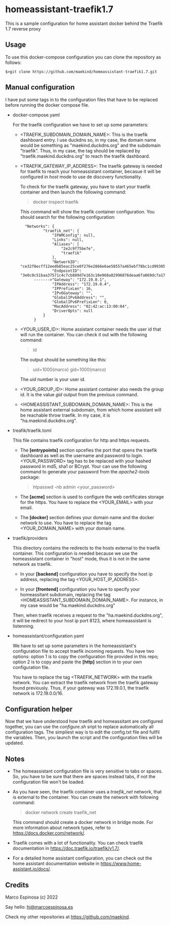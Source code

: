 # homeassistant-traefik1.7
This is a sample configuration for home assistant docker behind the Traefik 1.7 reverse proxy

## Usage
To use this docker-compose configuration you can clone the repository as follows:

    $>git clone https://github.com/maekind/homeassistant-traefik1.7.git

## Manual configuration

I have put some tags in to the configuration files that have to be replaced before running the docker compose file.

- docker-compose.yaml

    For the traefik configuration we have to set up some parameters:

    - <TRAEFIK_SUBDOMAIN_DOMAIN_NAME>: This is the traefik dashboard entry. I use duckdns so, in my case, the domain name would be something as "maekind.duckdns.org" and the subdomain "traefik". Thus, in my case, the tag should be replaced by "traefik.maekind.duckdns.org" to reach the traefik dashboard.

    - <TRAEFIK_GATEWAY_IP_ADDRESS>: The traefik gateway is needed for traefik to reach your homeassistant container, becasue it will be configured in *host* mode to use de discovery functionality. 
    
        To check for the traefik gateway, you have to start your traefik container and then launch the following command:

        >docker inspect traefik

        This command will show the traefik container configuration. You should search for the following configuration:

            "Networks": {
                    "traefik_net": {
                        "IPAMConfig": null,
                        "Links": null,
                        "Aliases": [
                            "2e2c9f75be7e",
                            "traefik"
                        ],
                        "NetworkID": "ce32f8ecff12eedb85eac25ce0f276e2866e6ae58557a465ebf78bc1cd99305d",
                        "EndpointID": "3e0c0c51baa37571c4c7cb889d7e163c10e968a82996876deaa6fa069dc7a17c",
                ------->"Gateway": "172.19.0.1",
                        "IPAddress": "172.19.0.4",
                        "IPPrefixLen": 16,
                        "IPv6Gateway": "",
                        "GlobalIPv6Address": "",
                        "GlobalIPv6PrefixLen": 0,
                        "MacAddress": "02:42:ac:13:00:04",
                        "DriverOpts": null
                    }
                }
    - <YOUR_USER_ID>: Home assistant container needs the user id that will run the container. You can check it out with the following command:

        >id

        The output should be something like this:

        >uid=1000(marco) gid=1000(marco)

        The *uid* number is your user id.

    - <YOUR_GROUP_ID>: Home assistant container also needs the group id. It is the value *gid* output from the previous command.

    - <HOMEASSISTANT_SUBDOMAIN_DOMAIN_NAME>: This is the home assistant external subdomain, from which home assistant will be reachable throw traefik. In my case, it is "ha.maekind.duckdns.org".

- treafik/traefik.toml
    
    This file contains traefik configuration for http and https requests. 
    
    - The **[entrypoints]** section spcefies the port that opens the traefik dashboard as well as the username and password to login. <YOUR_PASSWORD> tag has to be replaced with your hashed password in md5, sha1 or BCrypt. Your can use the following command to generate your password from the *apache2-tools* package:

        >htpasswd -nb admin <your_password>

    - The **[acme]** section is used to configure the web certificates storage for the https. You have to replace the <YOUR_EMAIL> with your email.

    - The **[docker]** section defines your domain name and the docker network to use. You have to replace the tag <YOUR_DOMAIN_NAME> with your domain name.

- traefik/providers

    This directory contains the redirects to the hosts external to the traefik container. This configuration is needed because we use the homeassistant container in "host" mode, thus it is not in the same network as traefik.

    - In your **[backend]** configuration you have to specify the host ip address, replacing the tag <YOUR_HOST_IP_ADDRESS>.

    - In your **[frontend]** configuration you have to specify your homeassitant subdomain, replacing the tag <HOMEASSISTANT_SUBDOMAIN_DOMAIN_NAME>. For instance, in my case would be "ha.maekind.duckdns.org"

    Then, when traefik receives a request to the "ha.maekind.duckdns.org", it will be redirect to your host ip port 8123, where homeassistant is listenning.

- homeassistant/configuration.yaml

    We have to set up some parameters in the homeassistant's configuration file to accept traefik incoming requests. You have two options: option 1 is to copy the configuration file provided in this repo; option 2 is to copy and paste the **[http]** section in to your own configuration file.

    You have to replace the tag <TRAEFIK_NETWORK> with the traefik network. You can extract the traefik network from the traefik gateway found previously. Thus, if your gateway was 172.19.0.1, the traefik network is 172.19.0.0/16.

## Configuration helper

Now that we have understood how traefik and homeassitant are configured together, you can use the *configure.sh* sript to replace automatically all configuration tags. The simpliest way is to edit the config.txt file and fullfil the variables. Then, you launch the script and the configuration files will be updated.

## Notes

- The homeassistant configuration file is very sensitive to tabs or spaces. So, you have to be sure that there are spaces instead tabs, if not the configuration file won't be loaded.

- As you have seen, the traefik container uses a *traefik_net* network, that is external to the container. You can create the network with following command:

    >docker network create traefik_net

    This command should create a docker network in bridge mode. For more information about network types, refer to https://docs.docker.com/network/.


- Traefik comes with a lot of functionality. You can check traefik documentation in https://doc.traefik.io/traefik/v1.7/.

- For a detailed home assistant configuration, you can check out the home assistant documentation website in https://www.home-assistant.io/docs/.

## Credits
Marco Espinosa (c) 2022 

Say hello: hi@marcoespinosa.es

Check my other repositories at https://github.com/maekind.












 

    

























